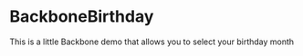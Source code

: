 BackboneBirthday
================

This is a little Backbone demo that allows you to select your birthday month
